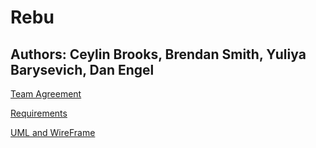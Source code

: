 # Rebu

## Authors: Ceylin Brooks, Brendan Smith, Yuliya Barysevich, Dan Engel


[Team Agreement](https://github.com/CeylinBrooks/rebu/blob/main/team-agreement.md)

[Requirements](https://github.com/CeylinBrooks/rebu/blob/main/requirements.md)

[UML and WireFrame](https://github.com/CeylinBrooks/rebu/blob/main/UML-Wireframe.md)
